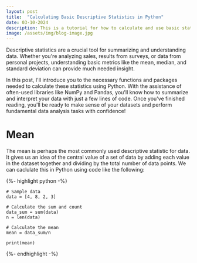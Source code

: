 ```yaml
---
layout: post
title:  "Calculating Basic Descriptive Statistics in Python"
date: 03-10-2024
description: This is a tutorial for how to calculate and use basic statistics to summarize your data.
image: /assets/img/blog-image.jpg
---
```


<p class="intro"><span class="dropcap">D</span>escriptive statistics are a crucial tool for summarizing and understanding data. Whether you're analyzing sales, results from surveys, or data from personal projects, understanding basic metrics like the mean, median, and standard deviation can provide much needed insight.


In this post, I'll introduce you to the necessary functions and packages needed to calculate these statistics using Python. With the assistance of often-used libraries like NumPy and Pandas, you'll know how to summarize and interpret your data with just a few lines of code. Once you've finished reading, you'll be ready to make sense of your datasets and perform fundamental data analysis tasks with confidence!

# Mean

The mean is perhaps the most commonly used descriptive statistic for data. It gives us an idea of the central value of a set of data by adding each value in the dataset together and dividing by the total number of data points. We can caclulate this in Python using code like the following:

{%- highlight python -%}

	# Sample data
	data = [4, 8, 2, 3]
	
	# Calculate the sum and count
	data_sum = sum(data)
	n = len(data)

	# Calculate the mean
	mean = data_sum/n

	print(mean)
{%- endhighlight -%}




